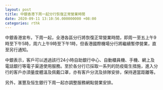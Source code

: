 ```yaml
---
layout: post
title: 中銀香港下周一起分行恢復正常營業時間
date: 2020-09-11 13:10:56.000000000 +08:00
categories: rthk
---
```


中銀香港宣布，下周一起，全港各區分行將恢復正常營業時間，即周一至五上午9時至下午5時，周六上午9時至下午1時，但香港國際機場分行將繼續暫停營業，直至另行通知。

中銀表示，客戶可以透過該行24小時自助銀行中心、自動櫃員機、手機、網上及電話銀行等電子渠道使用服務。至於各分行已採取一系列的防疫衛生措施，進入分行的客戶亦須量度體溫及佩戴口罩，亦有客戶分流及排隊安排，保持適當距離等。

另外，滙豐及恒生銀行下周一起亦調整服務網點營業安排。
